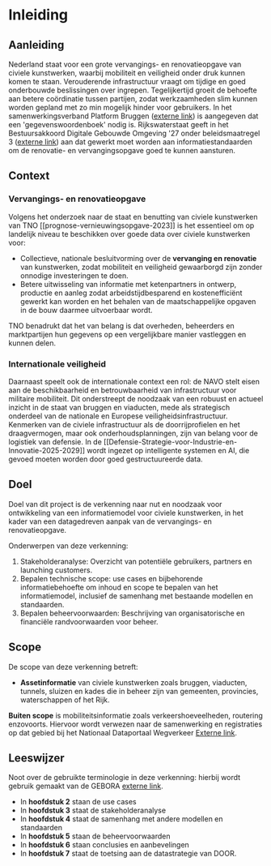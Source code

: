 # Inleiding

## Aanleiding
Nederland staat voor een grote vervangings- en renovatieopgave van civiele kunstwerken, waarbij mobiliteit en veiligheid onder druk kunnen komen te staan. Verouderende infrastructuur vraagt om tijdige en goed onderbouwde beslissingen over ingrepen. Tegelijkertijd groeit de behoefte aan betere coördinatie tussen partijen, zodat werkzaamheden slim kunnen worden gepland met zo min mogelijk hinder voor gebruikers. In het samenwerkingsverband Platform Bruggen ([externe link](https://www.platformbruggen.nl/)) is aangegeven dat een 'gegevenswoordenboek' nodig is. Rijkswaterstaat geeft in het Bestuursakkoord Digitale Gebouwde Omgeving '27 onder beleidsmaatregel 3 ([externe link](https://www.digigo.nu/digitaal-uitwisselen-areaalinformatie-rijkswaterstaat/)) aan dat gewerkt moet worden aan informatiestandaarden om de renovatie- en vervangingsopgave goed te kunnen aansturen. 

## Context 

### Vervangings- en renovatieopgave
Volgens het onderzoek naar de staat en benutting van civiele kunstwerken van TNO [[prognose-vernieuwingsopgave-2023]] is het essentieel om op landelijk niveau te beschikken over goede data over civiele kunstwerken voor: 
* Collectieve, nationale besluitvorming over de **vervanging en renovatie** van kunstwerken, zodat  mobiliteit en veiligheid gewaarborgd zijn zonder onnodige investeringen te doen. 
* Betere uitwisseling van informatie met ketenpartners in ontwerp, productie en aanleg zodat arbeidstijdbesparend en kostenefficiënt gewerkt kan worden en het behalen van de maatschappelijke opgaven in de bouw daarmee uitvoerbaar wordt. 

TNO benadrukt dat het van belang is dat overheden, beheerders en marktpartijen hun gegevens op een vergelijkbare manier vastleggen en kunnen delen. 


### Internationale veiligheid
Daarnaast speelt ook de internationale context een rol: de NAVO stelt eisen aan de beschikbaarheid en betrouwbaarheid van infrastructuur voor militaire mobiliteit. Dit onderstreept de noodzaak van een robuust en actueel inzicht in de staat van bruggen en viaducten, mede als strategisch onderdeel van de nationale en Europese veiligheidsinfrastructuur. Kenmerken van de civiele infrastructuur als de doorrijprofielen en het draagvermogen, maar ook onderhoudsplanningen, zijn van belang voor de logistiek van defensie. In de [[Defensie-Strategie-voor-Industrie-en-Innovatie-2025-2029]] wordt ingezet op intelligente systemen en AI, die gevoed moeten worden door goed gestructuureerde data.


## Doel
Doel van dit project is de verkenning naar nut en noodzaak voor ontwikkeling van een informatiemodel voor civiele kunstwerken, in het kader van een datagedreven aanpak van de vervangings- en renovatieopgave.

Onderwerpen van deze verkenning: 
1. Stakeholderanalyse: Overzicht van potentiële gebruikers, partners en launching customers.
2. Bepalen technische scope: use cases en bijbehorende informatiebehoefte om inhoud en scope te bepalen van het informatiemodel, inclusief de samenhang met bestaande modellen en standaarden. 
3. Bepalen beheervoorwaarden: Beschrijving van organisatorische en financiële randvoorwaarden voor beheer. 

## Scope

De scope van deze verkenning betreft:

*  **Assetinformatie** van civiele kunstwerken zoals bruggen, viaducten, tunnels, sluizen en kades die in beheer zijn van gemeenten, provincies, waterschappen of het Rijk.


**Buiten scope** is mobiliteitsinformatie zoals verkeershoeveelheden, routering enzovoorts. Hiervoor wordt verwezen naar de samenwerking en registraties op dat gebied bij het Nationaal Dataportaal Wegverkeer [Externe link](https://www.ndw.nu/).

## Leeswijzer
Noot over de gebruikte terminologie in deze verkenning: hierbij wordt gebruik gemaakt van de GEBORA [externe link](https://www.digigo.nu/wat-is-gebora/).

* In **hoofdstuk 2** staan de use cases   
* In **hoofdstuk 3** staat de stakeholderanalyse 
* In **hoofdstuk 4** staat de samenhang met andere modellen en standaarden  
* In **hoofdstuk 5** staan de beheervoorwaarden  
* In **hoofdstuk 6** staan conclusies en aanbevelingen  
* In **hoofdstuk 7** staat de toetsing aan de datastrategie van DOOR.